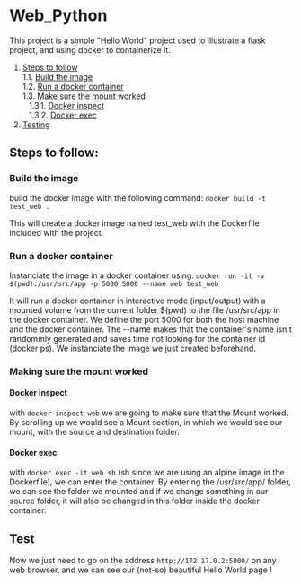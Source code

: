# Web_Python
This project is a simple "Hello World" project used to illustrate a flask project, and using docker to containerize it.

1. [Steps to follow](#steps) </br>
  1.1. [Build the image](#build) </br>
  1.2. [Run a docker container](#run) </br>
  1.3. [Make sure the mount worked](#mount) </br>
  &ensp;  1.3.1. [Docker inspect](#inspect) </br>
  &ensp; 1.3.2. [Docker exec](#exec) </br>
2. [Testing](#test) </br>

## Steps to follow: <a name="steps"></a>
### Build the image <a name="build"></a>
build the docker image with the following command:
`docker build -t test_web .`

This will create a docker image named test_web with the Dockerfile included with the project.

### Run a docker container <a name="run"></a>
Instanciate the image in a docker container using:
`docker run -it -v $(pwd):/usr/src/app -p 5000:5000 --name web test_web`

It will run a docker container in interactive mode (input/output) with a mounted volume from the current folder $(pwd) to the file /usr/src/app in the docker container. We define the port 5000 for both the host machine and the docker container. The --name makes that the container's name isn't randommly generated and saves time not looking for the container id (docker ps). We instanciate the image we just created beforehand.

### Making sure the mount worked <a name="mount"></a>
  #### Docker inspect<a name="inspect"></a>
with `docker inspect web` we are going to make sure that the Mount worked. By scrolling up we would see a Mount section, in which we would see our mount, with the source and destination folder.

  #### Docker exec <a name="exec"></a>
with `docker exec -it web sh` (sh since we are using an alpine image in the Dockerfile), we can enter the container. By entering the /usr/src/app/ folder, we can see the folder we mounted and if we change something in our source folder, it will also be changed in this folder inside the docker container.

## Test<a name="test"></a>
Now we just need to go on the address `http://172.17.0.2:5000/` on any web browser, and we can see our (not-so) beautiful Hello World page !

